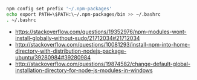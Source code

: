 ```bash
npm config set prefix '~/.npm-packages'
echo export PATH=\$PATH:\~/.npm-packages/bin >> ~/.bashrc
. ~/.bashrc
```

- https://stackoverflow.com/questions/19352976/npm-modules-wont-install-globally-without-sudo/21712034#21712034
- http://stackoverflow.com/questions/10081293/install-npm-into-home-directory-with-distribution-nodejs-package-ubuntu/39280984#39280984
- http://stackoverflow.com/questions/19874582/change-default-global-installation-directory-for-node-js-modules-in-windows
